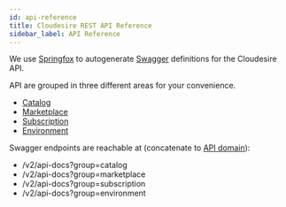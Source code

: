 ```yaml
---
id: api-reference
title: Cloudesire REST API Reference
sidebar_label: API Reference
---
```


We use [Springfox](https://github.com/springfox/springfox) to autogenerate
[Swagger](https://swagger.io/) definitions for the Cloudesire API.

API are grouped in three different areas for your convenience.

* [Catalog](/redoc/catalog.html)
* [Marketplace](/redoc/marketplace.html)
* [Subscription](/redoc/subscription.html)
* [Environment](/redoc/environment.html)

Swagger endpoints are reachable at (concatenate to [API
domain](api.md#domains)):

* /v2/api-docs?group=catalog
* /v2/api-docs?group=marketplace
* /v2/api-docs?group=subscription
* /v2/api-docs?group=environment

